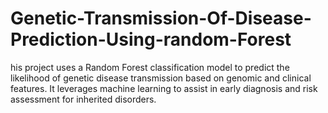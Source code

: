 # Genetic-Transmission-Of-Disease-Prediction-Using-random-Forest
his project uses a Random Forest classification model to predict the likelihood of genetic disease transmission based on genomic and clinical features. It leverages machine learning to assist in early diagnosis and risk assessment for inherited disorders.
